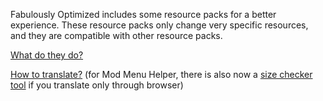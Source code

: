 Fabulously Optimized includes some resource packs for a better experience. These resource packs only change very specific resources, and they are compatible with other resource packs.

[What do they do?](https://fabulously-optimized.gitbook.io/modpack/readme/changed-options#resource-packs)

[How to translate?](https://fabulously-optimized.gitbook.io/modpack/readme/language-support#translating-mod-menu-helper) (for Mod Menu Helper, there is also now a [size checker tool](https://fabulously-optimized.github.io/Mod-Menu-Helper-Size-Checker/) if you translate only through browser)
